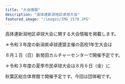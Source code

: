 ```yaml
---
title: "大会情報"
description: "高体連新潟地区卓球大会"
featured_image: "/images/IMG_1570.JPG"
---
```

 高体連新潟地区卓球大会に関する大会情報を掲載します。

＊令和３年度の新潟県卓球連盟主催の高校1年生大会は

 ８月１日（日）新発田カルチャーセンターで開催予定です。

＊令和３年度の夏季市民卓球大会は８月６日（金）に

 秋葉区総合体育館で開催予定です。今回は団体戦です。
